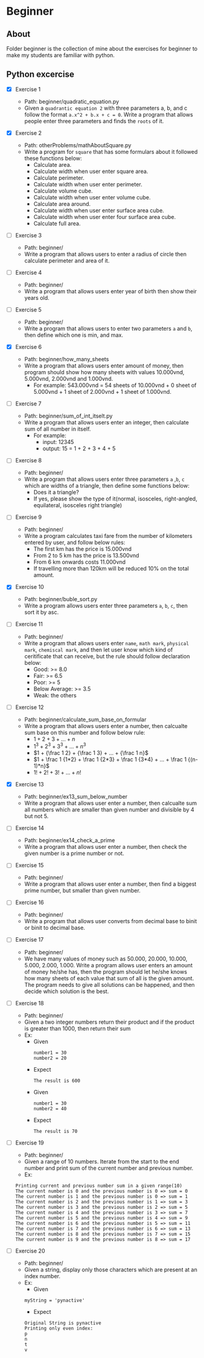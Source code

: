 # Beginner
## About
Folder beginner is the collection of mine about the exercises for beginner to make my students are familiar with python.
## Python excercise

- [x] Exercise 1 
    * Path: beginner/quadratic_equation.py
    * Given a `quadrantic equation 2` with three parameters a, b, and c follow the format `a.x^2 + b.x + c = 0`. Write a program that allows people enter three parameters and finds the `roots` of it.


- [x] Exercise 2 
    * Path: otherProblems/mathAboutSquare.py
    * Write a program for `square` that has some formulars about it followed these functions below:
        * Calculate area.
        * Calculate width when user enter square area.
        * Calculate perimeter.
        * Calculate width when user enter perimeter.
        * Calculate volume cube.
        * Calculate width when user enter volume cube.
        * Calculate area around.
        * Calculate width when user enter surface area cube.
        * Calculate width when user enter four surface area cube.
        * Calculate full area.

- [ ] Exercise 3
    * Path: beginner/
    * Write a program that allows users to enter a radius of circle then calculate perimeter and area of it.

- [ ] Exercise 4
    * Path: beginner/
    * Write a program that allows users enter year of birth then show their years old.

- [ ] Exercise 5
    * Path: beginner/
    * Write a program that allows users to enter two parameters `a` and `b`, then define which one is min, and max.

- [x] Exercise 6
    * Path: beginner/how_many_sheets
    * Write a program that allows users enter amount of money, then program should show how many sheets with values 10.000vnd, 5.000vnd, 2.000vnd and 1.000vnd.
        * For example: 543.000vnd = 54 sheets of 10.000vnd + 0 sheet of 5.000vnd + 1 sheet of 2.000vnd + 1 sheet of 1.000vnd.

- [ ] Exercise 7
    * Path: beginner/sum_of_int_itselt.py
    * Write a program that allows users enter an integer, then calculate sum of all number in itself.
        * For example: 
            * input: 12345
            * output: 15 = 1 + 2 + 3 + 4 + 5

- [ ] Exercise 8
    * Path: beginner/
    * Write a program that allows users enter three parameters `a` ,`b`, `c` which are widths of a triangle, then define some functions below:
        * Does it a triangle?
        * If yes, please show the type of it(normal, isosceles, right-angled, equilateral, isosceles right triangle)

- [ ] Exercise 9
    * Path: beginner/
    * Write a program calculates taxi fare from the number of kilometers entered by user, and follow below rules:
        * The first km has the price is 15.000vnd
        * From 2 to 5 km has the price is 13.500vnd
        * From 6 km onwards costs 11.000vnd
        * If travelling more than 120km will be reduced 10% on the total amount.

- [x] Exercise 10
    * Path: beginner/buble_sort.py
    * Write a program allows users enter three parameters `a`, `b`, `c`, then sort it by asc.

- [ ] Exercise 11
    * Path: beginner/
    * Write a program that allows users enter `name`, `math mark`, `physical mark`, `chemiscal mark`, and then let user know which kind of ceritificate that can receive, but the rule should follow declaration below:
        * Good: >= 8.0
        * Fair: >= 6.5
        * Poor: >= 5
        * Below Average: >= 3.5
        * Weak: the others

- [ ] Exercise 12
    * Path: beginner/calculate_sum_base_on_formular
    * Write a program that allows users enter a number, then calcualte sum base on this number and follow below rule:
        * $1 + 2 + 3 + ... + n$
        * $1^3 + 2^3 + 3^3 + ... + n^3$
        * $1 + {\frac 1 2} + {\frac 1 3} + ... + {\frac 1 n}$
        * $1 + \frac 1 {1*2} + \frac 1 {2*3} + \frac 1 {3*4} + ... + \frac 1 {(n-1)*n}$
        * $1! + 2! + 3! + ... + n!$

- [x] Exercise 13
    * Path: beginner/ex13_sum_below_number
    * Write a program that allows user enter a number, then calcualte sum all numbers which are smaller than given number and divisible by 4 but not 5.

- [ ] Exercise 14
    * Path: beginner/ex14_check_a_prime
    * Write a program that allows user enter a number, then check the given number is a prime number or not.

- [ ] Exercise 15
    * Path: beginner/
    * Write a program that allows user enter a number, then find a biggest prime number, but smaller than given number.

- [ ] Exercise 16
    * Path: beginner/
    * Write a program that allows user converts from decimal base to binit or binit to decimal base.

- [ ] Exercise 17
    * Path: beginner/
    * We have many values of money such as 50.000, 20.000, 10.000, 5.000, 2.000, 1.000. Write a program allows user enters an amount of money he/she has, then the program should let he/she knows how many sheets of each value that sum of all is the given amount. The program needs to give all solutions can be happened, and then decide which solution is the best.

- [ ] Exercise 18
    * Path: beginner/
    * Given a two integer numbers return their product and  if the product is greater than 1000, then return their sum
    * Ex: 
        * Given
            ```
            number1 = 30
            number2 = 20
            ```
        * Expect
            ```
            The result is 600
            ```
        * Given
            ```
            number1 = 30
            number2 = 40
            ```
        * Expect
            ```
            The result is 70
            ```
- [ ] Exercise 19
    * Path: beginner/
    * Given a range of 10 numbers. Iterate from the start to the end number and print sum of the current number and previous number.
    * Ex:
    ```
    Printing current and previous number sum in a given range(10)
    The current number is 0 and the previous number is 0 => sum = 0 
    The current number is 1 and the previous number is 0 => sum = 1 
    The current number is 2 and the previous number is 1 => sum = 3 
    The current number is 3 and the previous number is 2 => sum = 5 
    The current number is 4 and the previous number is 3 => sum = 7 
    The current number is 5 and the previous number is 4 => sum = 9 
    The current number is 6 and the previous number is 5 => sum = 11 
    The current number is 7 and the previous number is 6 => sum = 13 
    The current number is 8 and the previous number is 7 => sum = 15 
    The current number is 9 and the previous number is 8 => sum = 17 
    ```
- [ ] Exercise 20
    * Path: beginner/
    * Given a string, display only those characters which are present at an index number.
    * Ex:
        * Given
        ```
        myString = 'pynactive'
        ```
        * Expect
        ```
        Original String is pynactive
        Printing only even index:
        p
        n
        t
        v
        ```
